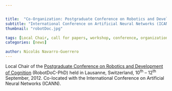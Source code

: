 ```yaml
---


title:  "Co-Organization: Postgraduate Conference on Robotics and Development of Cognition"
subtitle: "International Conference on Artificial Neural Networks (ICANN)"
thumbnail: "robotDoc.jpg"

tags: [Local Chair, call for papers, workshop, conference, organization]
categories: [news]

author: Nicolás Navarro-Guerrero
---
```


Local Chair of the <a href="https://biecoll.ub.uni-bielefeld.de/index.php/robotdoc/index" target="_blank">Postgraduate Conference on Robotics and Development of Cognition</a> (RobotDoC-PhD) held in Lausanne, Switzerland, 10<sup>th</sup> &ndash; 12<sup>th</sup> September, 2012. Co-located with the International Conference on Artificial Neural Networks (ICANN).

<!--more-->


